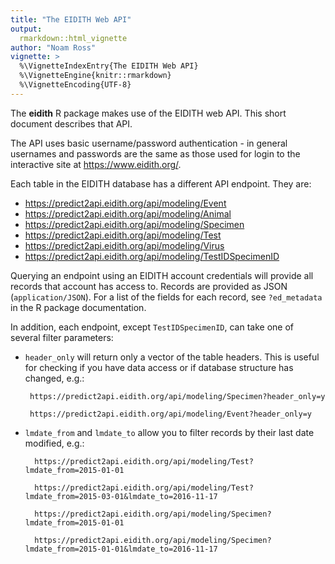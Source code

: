 ```yaml
---
title: "The EIDITH Web API"
output: 
  rmarkdown::html_vignette
author: "Noam Ross"
vignette: >
  %\VignetteIndexEntry{The EIDITH Web API}
  %\VignetteEngine{knitr::rmarkdown}
  %\VignetteEncoding{UTF-8}
---
```

  


The **eidith** R package makes use of the EIDITH web API.  This short document
describes that API.

The API uses basic username/password authentication - in general usernames
and passwords are the same as those used for login to the interactive site at
https://www.eidith.org/.

Each table in the EIDITH database has a different API endpoint.  They are:

- https://predict2api.eidith.org/api/modeling/Event
- https://predict2api.eidith.org/api/modeling/Animal
- https://predict2api.eidith.org/api/modeling/Specimen
- https://predict2api.eidith.org/api/modeling/Test
- https://predict2api.eidith.org/api/modeling/Virus
- https://predict2api.eidith.org/api/modeling/TestIDSpecimenID

Querying an endpoint using an EIDITH account credentials will provide all records
that account has access to.  Records are provided as JSON (`application/JSON`).
For a list of the fields for each record, see `?ed_metadata` in the R package documentation.

In addition, each endpoint, except `TestIDSpecimenID`, can take one of several
filter parameters:

-  `header_only` will return only a vector of the table headers. This is useful
for checking if you have data access or if database structure has changed, e.g.:

        https://predict2api.eidith.org/api/modeling/Specimen?header_only=y
        
        https://predict2api.eidith.org/api/modeling/Event?header_only=y
        
- `lmdate_from` and `lmdate_to` allow you to filter records by their last date
   modified, e.g.:

        https://predict2api.eidith.org/api/modeling/Test?lmdate_from=2015-01-01
        
        https://predict2api.eidith.org/api/modeling/Test?lmdate_from=2015-03-01&lmdate_to=2016-11-17
        
        https://predict2api.eidith.org/api/modeling/Specimen?lmdate_from=2015-01-01
        
        https://predict2api.eidith.org/api/modeling/Specimen?lmdate_from=2015-01-01&lmdate_to=2016-11-17
 

